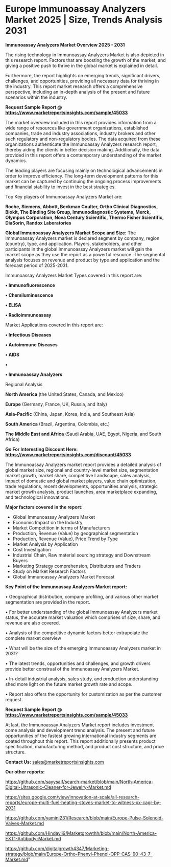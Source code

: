 # Europe Immunoassay Analyzers Market 2025 | Size, Trends Analysis 2031

<Strong> Immunoassay Analyzers Market Overview 2025 - 2031</strong>

The rising technology in Immunoassay Analyzers Market is also depicted in this research report. Factors that are boosting the growth of the market, and giving a positive push to thrive in the global market is explained in detail.

Furthermore, the report highlights on emerging trends, significant drivers, challenges, and opportunities, providing all necessary data for thriving in the industry. This report market research offers a comprehensive perspective, including an in-depth analysis of the present and future scenarios within the industry.

<strong>Request Sample Report @ <a href=https://www.marketreportsinsights.com/sample/45033>https://www.marketreportsinsights.com/sample/45033</a></strong>

The market overview included in this report provides information from a wide range of resources like government organizations, established companies, trade and industry associations, industry brokers and other such regulatory and non-regulatory bodies. The data acquired from these organizations authenticate the Immunoassay Analyzers research report, thereby aiding the clients in better decision making. Additionally, the data provided in this report offers a contemporary understanding of the market dynamics.

The leading players are focusing mainly on technological advancements in order to improve efficiency. The long-term development patterns for this market can be captured by continuing the ongoing process improvements and financial stability to invest in the best strategies.

Top Key players of Immunoassay Analyzers Market are:

<strong>Roche, Siemens, Abbott, Beckman Coulter, Ortho Clinical Diagnostics, Biokit, The Binding Site Group, Immunodiagnostic Systems, Merck, Olympus Corporation, Nova Century Scientific, Thermo Fisher Scientific, DiaSorin, Randox Laboratories</strong>

<strong><b>Global Immunoassay Analyzers Market Scope and Size:</b></strong>
The Immunoassay Analyzers market is declared segment by company, region (country), type, and application. Players, stakeholders, and other participants in the global Immunoassay Analyzers market will gain the market scope as they use the report as a powerful resource. The segmental analysis focuses on revenue and product by type and application and the forecast period of 2025-2031.

Immunoassay Analyzers Market Types covered in this report are:

<strong>•  Immunofluorescence

•  Chemiluminescence

•  ELISA

•  Radioimmunoassay</strong>

Market Applications covered in this report are:

<strong>•  Infectious Diseases

•  Autoimmune Diseases

•  AIDS

•  

•  Immunoassay Analyzers</strong> 

Regional Analysis

<strong>North America</strong> (the United States, Canada, and Mexico)

<strong>Europe</strong> (Germany, France, UK, Russia, and Italy)

<strong>Asia-Pacific</strong> (China, Japan, Korea, India, and Southeast Asia)

<strong>South America</strong> (Brazil, Argentina, Colombia, etc.)

<strong>The Middle East and Africa</strong> (Saudi Arabia, UAE, Egypt, Nigeria, and South Africa)

<strong>Go For Interesting Discount Here: <a href=https://www.marketreportsinsights.com/discount/45033>https://www.marketreportsinsights.com/discount/45033</a></strong>

The Immunoassay Analyzers market report provides a detailed analysis of global market size, regional and country-level market size, segmentation market growth, market share, competitive Landscape, sales analysis, impact of domestic and global market players, value chain optimization, trade regulations, recent developments, opportunities analysis, strategic market growth analysis, product launches, area marketplace expanding, and technological innovations.

<strong><b>Major factors covered in the report:</b></strong>
<ul>
  <li>Global Immunoassay Analyzers Market </li>
  <li>Economic Impact on the Industry</li>
  <li>Market Competition in terms of Manufacturers</li>
  <li>Production, Revenue (Value) by geographical segmentation</li>
  <li>Production, Revenue (Value), Price Trend by Type</li>
  <li>Market Analysis by Application</li>
  <li>Cost Investigation</li>
  <li>Industrial Chain, Raw material sourcing strategy and Downstream Buyers</li>
  <li>Marketing Strategy comprehension, Distributors and Traders</li>
  <li>Study on Market Research Factors</li>
  <li>Global Immunoassay Analyzers Market Forecast</li>
</ul>

<strong><b>Key Point of the Immunoassay Analyzers Market report:</b></strong>

• Geographical distribution, company profiling, and various other market segmentation are provided in the report.

• For better understanding of the global Immunoassay Analyzers market status, the accurate market valuation which comprises of size, share, and revenue are also covered.

• Analysis of the competitive dynamic factors better extrapolate the complete market overview

• What will be the size of the emerging Immunoassay Analyzers market in 2031?

• The latest trends, opportunities and challenges, and growth drivers provide better construal of the Immunoassay Analyzers Market.

• In-detail industrial analysis, sales study, and production understanding shed more light on the future market growth rate and scope.

• Report also offers the opportunity for customization as per the customer request.

<strong>Request Sample Report @ <a href=https://www.marketreportsinsights.com/sample/45033>https://www.marketreportsinsights.com/sample/45033</a></strong>

At last, the Immunoassay Analyzers Market report includes investment come analysis and development trend analysis. The present and future opportunities of the fastest growing international industry segments are coated throughout this report. This report additionally presents product specification, manufacturing method, and product cost structure, and price structure.

<strong>Contact Us:</strong>
sales@marketreportsinsights.com

<strong>Our other reports:</strong>

<a href=https://github.com/sayysaif/search-market/blob/main/North-America-Digital-Ultrasonic-Cleaner-for-Jewelry-Market.md>https://github.com/sayysaif/search-market/blob/main/North-America-Digital-Ultrasonic-Cleaner-for-Jewelry-Market.md</a>

<a href=https://sites.google.com/view/innovation-at-scale/all-research-reports/europe-multi-fuel-heating-stoves-market-to-witness-xx-cagr-by-2031>https://sites.google.com/view/innovation-at-scale/all-research-reports/europe-multi-fuel-heating-stoves-market-to-witness-xx-cagr-by-2031</a>

<a href=https://github.com/yamini231/Research/blob/main/Europe-Pulse-Solenoid-Valves-Market.md>https://github.com/yamini231/Research/blob/main/Europe-Pulse-Solenoid-Valves-Market.md</a>

<a href=https://github.com/Hindavii9/Marketgrowthh/blob/main/North-America-EXT1-Antibody-Market.md>https://github.com/Hindavii9/Marketgrowthh/blob/main/North-America-EXT1-Antibody-Market.md</a>

<a href=https://github.com/digitalgrowth4347/Marketing-strategy/blob/main/Europe-Ortho-Phenyl-Phenol-OPP-CAS-90-43-7-Market.md>https://github.com/digitalgrowth4347/Marketing-strategy/blob/main/Europe-Ortho-Phenyl-Phenol-OPP-CAS-90-43-7-Market.md</a>"
